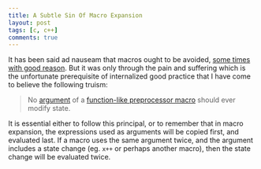 ```yaml
---
title: A Subtle Sin Of Macro Expansion
layout: post
tags: [c, c++]
comments: true
---
```


It has been said ad nauseam that macros ought to be avoided, [some times with good reason](http://stackoverflow.com/questions/14041453/why-are-preprocessor-macros-evil-and-what-are-the-alternatives). But it was only through the pain and suffering which is the unfortunate prerequisite of internalized good practice that I have come to believe the following truism:

> No [argument](https://gcc.gnu.org/onlinedocs/cpp/Macro-Arguments.html) of a [function-like preprocessor macro](https://gcc.gnu.org/onlinedocs/cpp/Function-like-Macros.html) should ever modify state.

It is essential either to follow this principal, or to remember that in macro expansion, the expressions used as arguments will be copied first, and evaluated last. If a macro uses the same argument twice, and the argument includes a state change (eg. `x++` or perhaps another macro), then the state change will be evaluated twice.